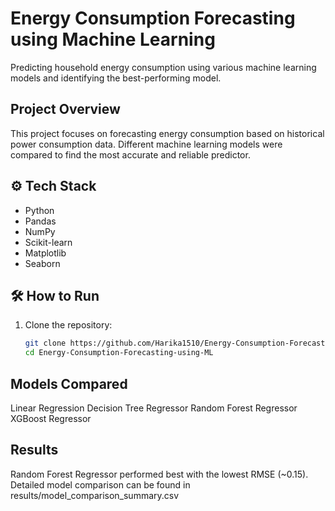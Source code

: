 # Energy Consumption Forecasting using Machine Learning

Predicting household energy consumption using various machine learning models and identifying the best-performing model.

## Project Overview
This project focuses on forecasting energy consumption based on historical power consumption data. Different machine learning models were compared to find the most accurate and reliable predictor.

## ⚙️ Tech Stack
- Python
- Pandas
- NumPy
- Scikit-learn
- Matplotlib
- Seaborn

## 🛠️ How to Run
1. Clone the repository:
   ```bash
   git clone https://github.com/Harika1510/Energy-Consumption-Forecasting-using-ML
   cd Energy-Consumption-Forecasting-using-ML

## Models Compared
Linear Regression
Decision Tree Regressor
Random Forest Regressor
XGBoost Regressor

## Results
Random Forest Regressor performed best with the lowest RMSE (~0.15).
Detailed model comparison can be found in results/model_comparison_summary.csv
